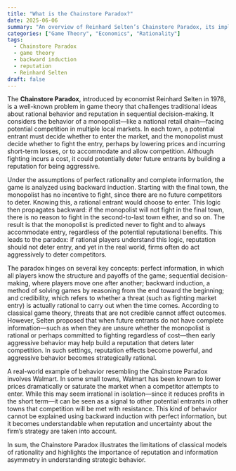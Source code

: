 ```yaml
---
title: "What is the Chainstore Paradox?"
date: 2025-06-06
summary: "An overview of Reinhard Selten’s Chainstore Paradox, its implications for game theory, and a real-world example involving market competition and reputation."
categories: ["Game Theory", "Economics", "Rationality"]
tags:
  - Chainstore Paradox
  - game theory
  - backward induction
  - reputation
  - Reinhard Selten
draft: false
---
```


The **Chainstore Paradox**, introduced by economist Reinhard Selten in 1978, is a well-known problem in game theory that challenges traditional ideas about rational behavior and reputation in sequential decision-making. It considers the behavior of a monopolist—like a national retail chain—facing potential competition in multiple local markets. In each town, a potential entrant must decide whether to enter the market, and the monopolist must decide whether to fight the entry, perhaps by lowering prices and incurring short-term losses, or to accommodate and allow competition. Although fighting incurs a cost, it could potentially deter future entrants by building a reputation for being aggressive.

Under the assumptions of perfect rationality and complete information, the game is analyzed using backward induction. Starting with the final town, the monopolist has no incentive to fight, since there are no future competitors to deter. Knowing this, a rational entrant would choose to enter. This logic then propagates backward: if the monopolist will not fight in the final town, there is no reason to fight in the second-to-last town either, and so on. The result is that the monopolist is predicted never to fight and to always accommodate entry, regardless of the potential reputational benefits. This leads to the paradox: if rational players understand this logic, reputation should not deter entry, and yet in the real world, firms often do act aggressively to deter competitors.

The paradox hinges on several key concepts: perfect information, in which all players know the structure and payoffs of the game; sequential decision-making, where players move one after another; backward induction, a method of solving games by reasoning from the end toward the beginning; and credibility, which refers to whether a threat (such as fighting market entry) is actually rational to carry out when the time comes. According to classical game theory, threats that are not credible cannot affect outcomes. However, Selten proposed that when future entrants do not have complete information—such as when they are unsure whether the monopolist is rational or perhaps committed to fighting regardless of cost—then early aggressive behavior may help build a reputation that deters later competition. In such settings, reputation effects become powerful, and aggressive behavior becomes strategically rational.

A real-world example of behavior resembling the Chainstore Paradox involves Walmart. In some small towns, Walmart has been known to lower prices dramatically or saturate the market when a competitor attempts to enter. While this may seem irrational in isolation—since it reduces profits in the short term—it can be seen as a signal to other potential entrants in other towns that competition will be met with resistance. This kind of behavior cannot be explained using backward induction with perfect information, but it becomes understandable when reputation and uncertainty about the firm’s strategy are taken into account.

In sum, the Chainstore Paradox illustrates the limitations of classical models of rationality and highlights the importance of reputation and information asymmetry in understanding strategic behavior.
